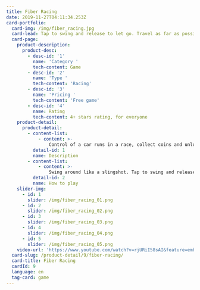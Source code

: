 ```yaml
---
title: Fiber Racing
date: 2019-11-27T04:11:34.253Z
card-portfolio:
  card-img: /img/fiber_racing.jpg
  card-lead: Tap to swing and release to let go. Travel as far as possible using simple one touch controls. Collect coins and unlock 
  card-page:
    product-description:
      product-desc:
        - desc-id: '1'
          name: 'Category '
          tech-content: Game
        - desc-id: '2'
          name: 'Type '
          tech-content: 'Racing'
        - desc-id: '3'
          name: 'Pricing '
          tech-content: 'Free game'
        - desc-id: '4'
          name: Rating
          tech-content: 4+ stars rating, for everyone        
    product-detail:
      product-detail:
        - content-list:
            - content: >-
                Control of a car runs in a race, collect coins and unlock awesome cars. A vast selection of cars to unlock. Battle your friends score with Leaderboard.
          detail-id: 1
          name: Description
        - content-list:
            - content: >-
                Swing around like a slingshot. Tap to swing and release to let go. Travel as far as possible using simple one touch controls.
          detail-id: 2
          name: How to play
    slider-img:
      - id: 1
        slider: /img/fiber_racing_01.png
      - id: 2
        slider: /img/fiber_racing_02.png
      - id: 3
        slider: /img/fiber_racing_03.png
      - id: 4
        slider: /img/fiber_racing_04.png
      - id: 5
        slider: /img/fiber_racing_05.png
    video-url: 'https://www.youtube.com/watch?v=rjURiI58sAI&feature=emb_logo'
  card-slug: /product-detail/9/fiber-racing/
  card-title: Fiber Racing
  cardId: 9
  language: en
  tag-card: game
---
```


